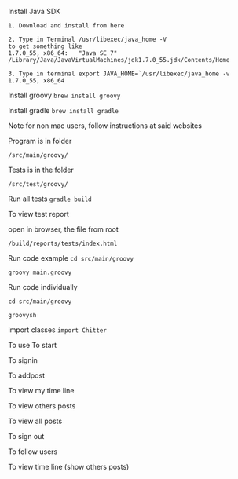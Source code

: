 Install Java SDK

```
1. Download and install from here

2. Type in Terminal /usr/libexec/java_home -V
to get something like
1.7.0_55, x86_64:	"Java SE 7"	/Library/Java/JavaVirtualMachines/jdk1.7.0_55.jdk/Contents/Home

3. Type in terminal export JAVA_HOME=`/usr/libexec/java_home -v 1.7.0_55, x86_64
```

Install groovy
```brew install groovy```

Install gradle
```brew install gradle```

Note for non mac users, follow instructions at said websites

Program is in folder
```
/src/main/groovy/
```

Tests is in the folder
```
/src/test/groovy/
```

Run all tests
```gradle build```

To view test report 

open in browser, the file from root
```
/build/reports/tests/index.html
```

Run code example
```cd src/main/groovy```

```groovy main.groovy```

Run code individually
```
cd src/main/groovy
```

```
groovysh
```

import classes
```import Chitter```

To use
To start

To signin

To addpost

To view my time line

To view others posts

To view all posts

To sign out

To follow users

To view time line (show others posts)
